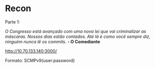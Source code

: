 # Recon 

Parte 1:

*O Congresso está avançado com uma nova lei que vai criminalizar as máscaras. Nossos dias estão contados. Até lá é como você sempre diz, ninguém nunca lê os commits.* __- O Comediante__

http://10.70.133.140:3000/

Formato: SCMPv9{user:password}
